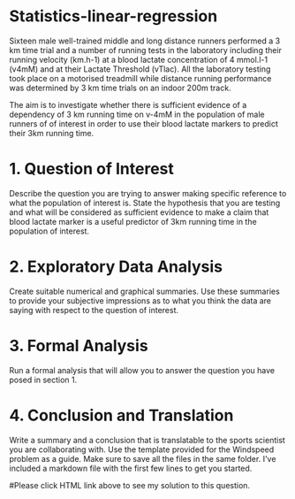 # Statistics-linear-regression

Sixteen male well-trained middle and long distance runners performed a 3 km time trial and a number of running tests in the laboratory including their running velocity (km.h-1) at a blood lactate concentration of 4 mmol.l-1 (v4mM) and at their Lactate Threshold (vTlac). All the laboratory testing took place on a motorised treadmill while distance running performance was determined by 3 km time trials on an indoor 200m track.


The aim is to investigate whether there is sufficient evidence of a dependency of 3 km running time on v-4mM in the population of male runners of of interest in order to use their blood lactate markers to predict their 3km running time.

# 1. Question of Interest
Describe the question you are trying to answer making specific reference to what the population of interest is.  State the hypothesis that you are testing and what will be considered as sufficient evidence to make a claim that blood lactate marker is a useful predictor of 3km running time in the population of interest. 

# 2. Exploratory Data Analysis
Create suitable numerical and graphical summaries.  Use these summaries to provide your subjective impressions as to what you think the data are saying with respect to the question of interest.

# 3. Formal Analysis
Run a formal analysis that will allow you to answer the question you have posed in section 1.

# 4. Conclusion and Translation
Write a summary and a conclusion that is translatable to the sports scientist you are collaborating with.
Use the template provided for the Windspeed problem as a guide.  Make sure to save all the files in the same folder.  I've included a markdown file with the first few lines to get you started.


#Please click HTML link above to see my solution to this question. 
